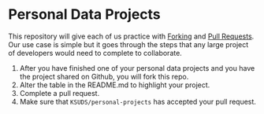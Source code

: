 # Personal Data Projects

This repository will give each of us practice with [Forking](https://docs.github.com/en/get-started/quickstart/fork-a-repo) and [Pull Requests](https://docs.github.com/en/github/collaborating-with-pull-requests/proposing-changes-to-your-work-with-pull-requests/about-pull-requests).  Our use case is simple but it goes through the steps that any large project of developers would need to complete to collaborate.

1. After you have finished one of your personal data projects and you have the project shared on Github, you will fork this repo.
2. Alter the table in the README.md to highlight your project.
3. Complete a pull request.
4. Make sure that `KSUDS/personal-projects` has accepted your pull request.

